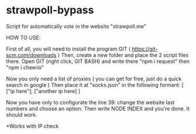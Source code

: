 # strawpoll-bypass
Script for automatically vote in the website "strawpoll.me" 

HOW TO USE:

First of all, you will need to install the program GIT ( https://git-scm.com/downloads )
Then, create a new folder and place the 2 script files there.
Open GIT (right click, GIT BASH) and write there "npm i request" then "npm i cheerio"

Now you only need a list of proxies ( you can get for free, just do a quick search in google )
Then place it at "socks.json" in the following formant: [ ["ip here"], ["another ip here] ]

Now you have only to configurate the line 39: change the website last numbers and choose an option.
Then write NODE INDEX and you're done. It should work.




*Works with IP check
